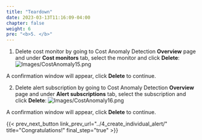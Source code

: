 ```yaml
---
title: "Teardown"
date: 2023-03-13T11:16:09-04:00
chapter: false
weight: 6
pre: "<b>5. </b>"
---
```


1. Delete cost monitor by going to Cost Anomaly Detection **Overview** page and under **Cost monitors** tab, select the monitor and click **Delete**:
![Images/CostAnomaly15.png](/Cost/200_6_Cost_Anomaly_Detection/Images/cost_anomaly_15.png?classes=lab_picture_small)

A confirmation window will appear, click **Delete** to continue. 

2. Delete alert subscription by going to Cost Anomaly Detection **Overview** page and under **Alert subscriptions** tab, select the subscription and click **Delete**:
![Images/CostAnomaly16.png](/Cost/200_6_Cost_Anomaly_Detection/Images/cost_anomaly_16.png?classes=lab_picture_small)

A confirmation window will appear, click **Delete** to continue. 


{{< prev_next_button link_prev_url="../4_create_individual_alert/"  title="Congratulations!" final_step="true" >}}
